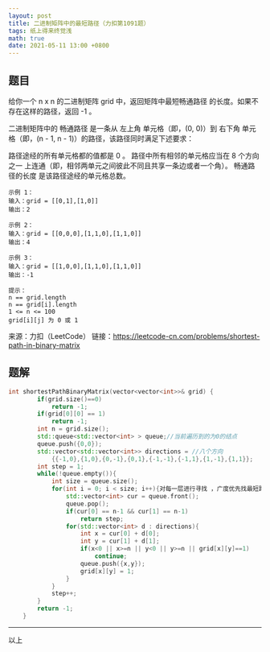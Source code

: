 ```yaml
---
layout: post
title: 二进制矩阵中的最短路径（力扣第1091题）
tags: 纸上得来终觉浅
math: true
date: 2021-05-11 13:00 +0800
---
```


## 题目

给你一个 n x n 的二进制矩阵 grid 中，返回矩阵中最短畅通路径 的长度。如果不存在这样的路径，返回 -1 。

二进制矩阵中的 畅通路径 是一条从 左上角 单元格（即，(0, 0)）到 右下角 单元格（即，(n - 1, n - 1)）的路径，该路径同时满足下述要求：

路径途经的所有单元格都的值都是 0 。
路径中所有相邻的单元格应当在 8 个方向之一 上连通（即，相邻两单元之间彼此不同且共享一条边或者一个角）。
畅通路径的长度 是该路径途经的单元格总数。


```
示例 1：
输入：grid = [[0,1],[1,0]]
输出：2

示例 2：
输入：grid = [[0,0,0],[1,1,0],[1,1,0]]
输出：4

示例 3：
输入：grid = [[1,0,0],[1,1,0],[1,1,0]]
输出：-1

提示：
n == grid.length
n == grid[i].length
1 <= n <= 100
grid[i][j] 为 0 或 1
```

来源：力扣（LeetCode）
链接：https://leetcode-cn.com/problems/shortest-path-in-binary-matrix





## 题解



```c++
int shortestPathBinaryMatrix(vector<vector<int>>& grid) {
        if(grid.size()==0)
            return -1;
        if(grid[0][0] == 1) 
            return -1;
        int n = grid.size();
        std::queue<std::vector<int> > queue;//当前遍历到的为0的结点
        queue.push({0,0});
        std::vector<std::vector<int>> directions = //八个方向
            {{-1,0},{1,0},{0,-1},{0,1},{-1,-1},{-1,1},{1,-1},{1,1}};
        int step = 1;
        while(!queue.empty()){
            int size = queue.size();
            for(int i = 0; i < size; i++){对每一层进行寻找 ，广度优先找最短路径的的常用方法
                std::vector<int> cur = queue.front();
                queue.pop();
                if(cur[0] == n-1 && cur[1] == n-1) 
                    return step;
                for(std::vector<int> d : directions){
                    int x = cur[0] + d[0];
                    int y = cur[1] + d[1];
                    if(x<0 || x>=n || y<0 || y>=n || grid[x][y]==1) 
                        continue;
                    queue.push({x,y});
                    grid[x][y] = 1;
                }
            }
            step++;
        }
        return -1;
    }
```



---
以上

